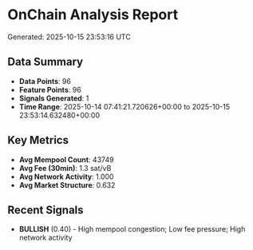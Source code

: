 # OnChain Analysis Report
Generated: 2025-10-15 23:53:16 UTC

## Data Summary
- **Data Points**: 96
- **Feature Points**: 96
- **Signals Generated**: 1
- **Time Range**: 2025-10-14 07:41:21.720626+00:00 to 2025-10-15 23:53:14.632480+00:00

## Key Metrics
- **Avg Mempool Count**: 43749
- **Avg Fee (30min)**: 1.3 sat/vB
- **Avg Network Activity**: 1.000
- **Avg Market Structure**: 0.632

## Recent Signals
- **BULLISH** (0.40) - High mempool congestion; Low fee pressure; High network activity

